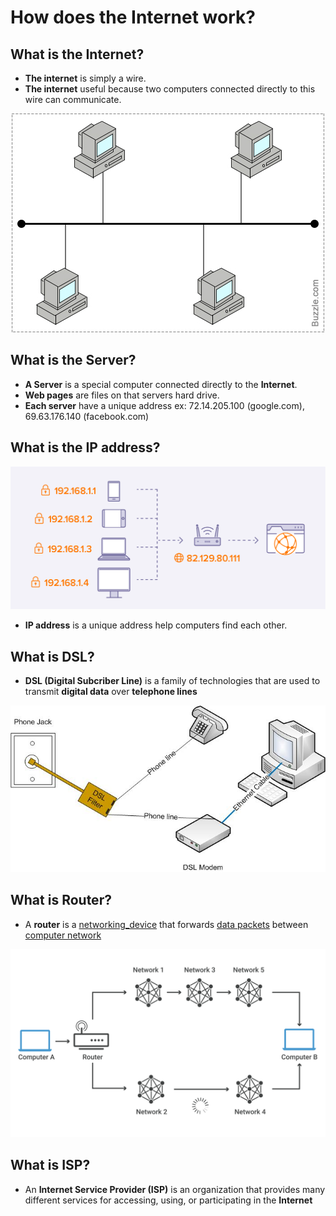 # How does the Internet work?

## What is the Internet?

* **The internet** is simply a wire.
* **The internet** useful because two computers connected directly to this wire can communicate.

<p style="text-align:center">
   <img src="https://github.com/KLD-VN/Internet/blob/main/how_does_the_internet_work/internet_model.jpeg" />
</p>

## What is the Server?

* **A Server** is a special computer connected directly to the **Internet**.
* **Web pages** are files on that servers hard drive.
* **Each server** have a unique address ex: 72.14.205.100 (google.com), 69.63.176.140 (facebook.com)

## What is the IP address?

<p style="text-align:center">
   <img src="https://github.com/KLD-VN/Internet/blob/main/how_does_the_internet_work/ip_address.png" />
</p>

* **IP address** is a unique address help computers find each other. 

## What is DSL?

* **DSL (Digital Subcriber Line)** is a family of technologies that are used to transmit **digital data** over **telephone lines**

<p style="text-align:center">
   <img src="https://github.com/KLD-VN/Internet/blob/main/how_does_the_internet_work/dsl.jpeg" />
</p>

## What is Router?

* A **router** is a [networking_device] that forwards [data packets] between [computer network]

<p style="text-align:center">
   <img src="https://github.com/KLD-VN/Internet/blob/main/how_does_the_internet_work/routing.svg" />
</p>

## What is ISP?

* An **Internet Service Provider (ISP)** is an organization that provides many different services for accessing, using, or participating in the **Internet**

[networking_device]: https://en.wikipedia.org/wiki/Networking_device
[data packets]: https://en.wikipedia.org/wiki/Network_packet
[computer network]: https://en.wikipedia.org/wiki/Computer_network


